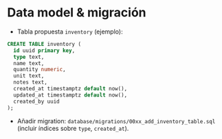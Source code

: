 # Data model & migración

- Tabla propuesta `inventory` (ejemplo):

```sql
CREATE TABLE inventory (
  id uuid primary key,
  type text,
  name text,
  quantity numeric,
  unit text,
  notes text,
  created_at timestamptz default now(),
  updated_at timestamptz default now(),
  created_by uuid
);
```

- Añadir migration: `database/migrations/00xx_add_inventory_table.sql` (incluir índices sobre `type`, `created_at`).
